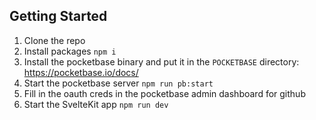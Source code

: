 ## Getting Started

1. Clone the repo
2. Install packages `npm i`
3. Install the pocketbase binary and put it in the `POCKETBASE` directory: https://pocketbase.io/docs/
4. Start the pocketbase server `npm run pb:start`
5. Fill in the oauth creds in the pocketbase admin dashboard for github
6. Start the SvelteKit app `npm run dev`
